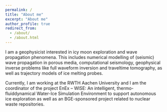 ```yaml
---
permalink: /
title: "About me"
excerpt: "About me"
author_profile: true
redirect_from: 
  - /about/
  - /about.html
---
```


I am a geophysicist interested in icy moon exploration and wave propagation phenomena. This includes numerical modelling of (seismic) wave propagation in porous media, computational seismology, geophysical inverse problems like full waveform inversion and traveltime tomography, as well as trajectory models of ice melting probes.

Currently, I am working at the RWTH Aachen University and I am the coordinator of the project EnEx – WISE: An intelligent, thermo-fluiddynamical Water-Ice Simulation Environment to support autonomous ice exploration as well as an BGE-sponsored project related to nuclear waste repositories.
